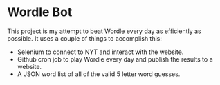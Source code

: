 # Wordle Bot
This project is my attempt to beat Wordle every day as efficiently as possible. It uses a couple of things to accomplish this:

- Selenium to connect to NYT and interact with the website.
- Github cron job to play Wordle every day and publish the results to a website.
- A JSON word list of all of the valid 5 letter word guesses.
